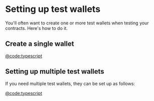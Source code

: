 # Setting up test wallets

You'll often want to create one or more test wallets when testing your contracts. Here's how to do it.

## Create a single wallet

[@code:typescript](./packages/fuel-gauge/src/doc-types.test.ts#typedoc:wallets)

## Setting up multiple test wallets

If you need multiple test wallets, they can be set up as follows:

[@code:typescript](./packages/fuel-gauge/src/doc-types.test.ts#typedoc:wallet-setup)
